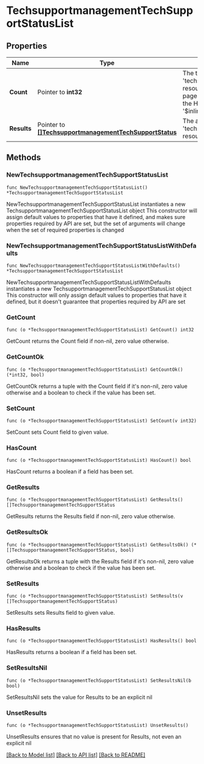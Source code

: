 # TechsupportmanagementTechSupportStatusList

## Properties

Name | Type | Description | Notes
------------ | ------------- | ------------- | -------------
**Count** | Pointer to **int32** | The total number of &#39;techsupportmanagement.TechSupportStatus&#39; resources matching the request, accross all pages. The &#39;Count&#39; attribute is included when the HTTP GET request includes the &#39;$inlinecount&#39; parameter. | [optional] 
**Results** | Pointer to [**[]TechsupportmanagementTechSupportStatus**](TechsupportmanagementTechSupportStatus.md) | The array of &#39;techsupportmanagement.TechSupportStatus&#39; resources matching the request. | [optional] 

## Methods

### NewTechsupportmanagementTechSupportStatusList

`func NewTechsupportmanagementTechSupportStatusList() *TechsupportmanagementTechSupportStatusList`

NewTechsupportmanagementTechSupportStatusList instantiates a new TechsupportmanagementTechSupportStatusList object
This constructor will assign default values to properties that have it defined,
and makes sure properties required by API are set, but the set of arguments
will change when the set of required properties is changed

### NewTechsupportmanagementTechSupportStatusListWithDefaults

`func NewTechsupportmanagementTechSupportStatusListWithDefaults() *TechsupportmanagementTechSupportStatusList`

NewTechsupportmanagementTechSupportStatusListWithDefaults instantiates a new TechsupportmanagementTechSupportStatusList object
This constructor will only assign default values to properties that have it defined,
but it doesn't guarantee that properties required by API are set

### GetCount

`func (o *TechsupportmanagementTechSupportStatusList) GetCount() int32`

GetCount returns the Count field if non-nil, zero value otherwise.

### GetCountOk

`func (o *TechsupportmanagementTechSupportStatusList) GetCountOk() (*int32, bool)`

GetCountOk returns a tuple with the Count field if it's non-nil, zero value otherwise
and a boolean to check if the value has been set.

### SetCount

`func (o *TechsupportmanagementTechSupportStatusList) SetCount(v int32)`

SetCount sets Count field to given value.

### HasCount

`func (o *TechsupportmanagementTechSupportStatusList) HasCount() bool`

HasCount returns a boolean if a field has been set.

### GetResults

`func (o *TechsupportmanagementTechSupportStatusList) GetResults() []TechsupportmanagementTechSupportStatus`

GetResults returns the Results field if non-nil, zero value otherwise.

### GetResultsOk

`func (o *TechsupportmanagementTechSupportStatusList) GetResultsOk() (*[]TechsupportmanagementTechSupportStatus, bool)`

GetResultsOk returns a tuple with the Results field if it's non-nil, zero value otherwise
and a boolean to check if the value has been set.

### SetResults

`func (o *TechsupportmanagementTechSupportStatusList) SetResults(v []TechsupportmanagementTechSupportStatus)`

SetResults sets Results field to given value.

### HasResults

`func (o *TechsupportmanagementTechSupportStatusList) HasResults() bool`

HasResults returns a boolean if a field has been set.

### SetResultsNil

`func (o *TechsupportmanagementTechSupportStatusList) SetResultsNil(b bool)`

 SetResultsNil sets the value for Results to be an explicit nil

### UnsetResults
`func (o *TechsupportmanagementTechSupportStatusList) UnsetResults()`

UnsetResults ensures that no value is present for Results, not even an explicit nil

[[Back to Model list]](../README.md#documentation-for-models) [[Back to API list]](../README.md#documentation-for-api-endpoints) [[Back to README]](../README.md)


